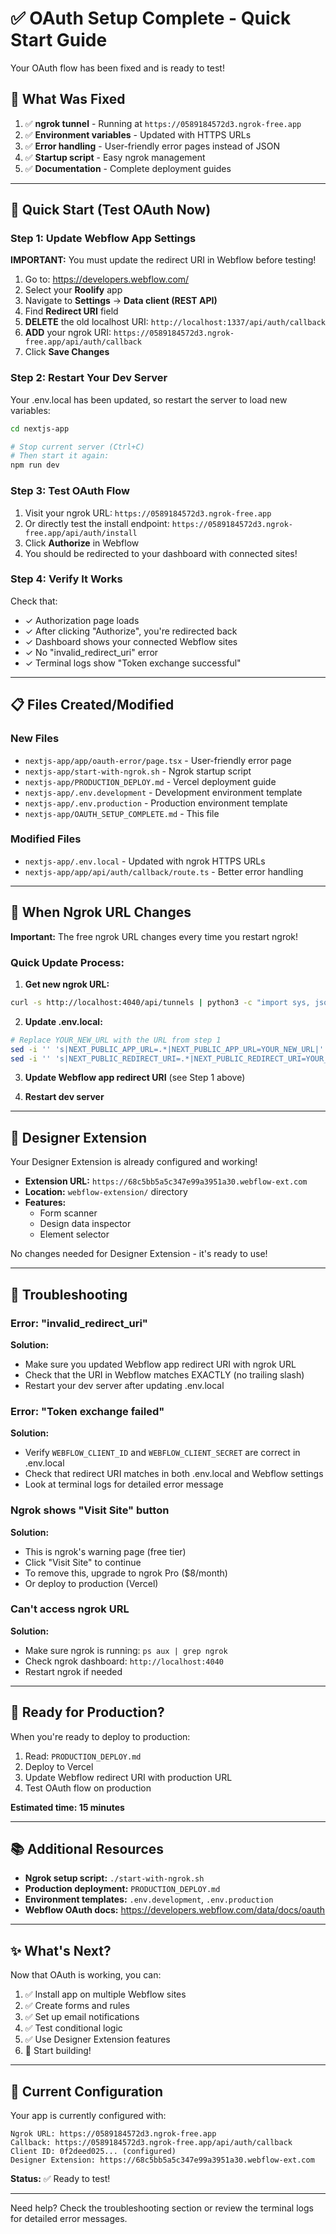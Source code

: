 # ✅ OAuth Setup Complete - Quick Start Guide

Your OAuth flow has been fixed and is ready to test!

## 🎯 What Was Fixed

1. ✅ **ngrok tunnel** - Running at `https://0589184572d3.ngrok-free.app`
2. ✅ **Environment variables** - Updated with HTTPS URLs
3. ✅ **Error handling** - User-friendly error pages instead of JSON
4. ✅ **Startup script** - Easy ngrok management
5. ✅ **Documentation** - Complete deployment guides

---

## 🚀 Quick Start (Test OAuth Now)

### Step 1: Update Webflow App Settings

**IMPORTANT:** You must update the redirect URI in Webflow before testing!

1. Go to: https://developers.webflow.com/
2. Select your **Roolify** app
3. Navigate to **Settings** → **Data client (REST API)**
4. Find **Redirect URI** field
5. **DELETE** the old localhost URI: `http://localhost:1337/api/auth/callback`
6. **ADD** your ngrok URI: `https://0589184572d3.ngrok-free.app/api/auth/callback`
7. Click **Save Changes**

### Step 2: Restart Your Dev Server

Your .env.local has been updated, so restart the server to load new variables:

```bash
cd nextjs-app

# Stop current server (Ctrl+C)
# Then start it again:
npm run dev
```

### Step 3: Test OAuth Flow

1. Visit your ngrok URL: `https://0589184572d3.ngrok-free.app`
2. Or directly test the install endpoint: `https://0589184572d3.ngrok-free.app/api/auth/install`
3. Click **Authorize** in Webflow
4. You should be redirected to your dashboard with connected sites!

### Step 4: Verify It Works

Check that:
- ✓ Authorization page loads
- ✓ After clicking "Authorize", you're redirected back
- ✓ Dashboard shows your connected Webflow sites
- ✓ No "invalid_redirect_uri" error
- ✓ Terminal logs show "Token exchange successful"

---

## 📋 Files Created/Modified

### New Files
- `nextjs-app/app/oauth-error/page.tsx` - User-friendly error page
- `nextjs-app/start-with-ngrok.sh` - Ngrok startup script  
- `nextjs-app/PRODUCTION_DEPLOY.md` - Vercel deployment guide
- `nextjs-app/.env.development` - Development environment template
- `nextjs-app/.env.production` - Production environment template
- `nextjs-app/OAUTH_SETUP_COMPLETE.md` - This file

### Modified Files
- `nextjs-app/.env.local` - Updated with ngrok HTTPS URLs
- `nextjs-app/app/api/auth/callback/route.ts` - Better error handling

---

## 🔄 When Ngrok URL Changes

**Important:** The free ngrok URL changes every time you restart ngrok!

### Quick Update Process:

1. **Get new ngrok URL:**
```bash
curl -s http://localhost:4040/api/tunnels | python3 -c "import sys, json; data = json.load(sys.stdin); print(data['tunnels'][0]['public_url'])"
```

2. **Update .env.local:**
```bash
# Replace YOUR_NEW_URL with the URL from step 1
sed -i '' 's|NEXT_PUBLIC_APP_URL=.*|NEXT_PUBLIC_APP_URL=YOUR_NEW_URL|' .env.local
sed -i '' 's|NEXT_PUBLIC_REDIRECT_URI=.*|NEXT_PUBLIC_REDIRECT_URI=YOUR_NEW_URL/api/auth/callback|' .env.local
```

3. **Update Webflow app redirect URI** (see Step 1 above)

4. **Restart dev server**

---

## 🎨 Designer Extension

Your Designer Extension is already configured and working!

- **Extension URL:** `https://68c5bb5a5c347e99a3951a30.webflow-ext.com`
- **Location:** `webflow-extension/` directory
- **Features:**
  - Form scanner
  - Design data inspector
  - Element selector

No changes needed for Designer Extension - it's ready to use!

---

## 🐛 Troubleshooting

### Error: "invalid_redirect_uri"

**Solution:** 
- Make sure you updated Webflow app redirect URI with ngrok URL
- Check that the URI in Webflow matches EXACTLY (no trailing slash)
- Restart your dev server after updating .env.local

### Error: "Token exchange failed"

**Solution:**
- Verify `WEBFLOW_CLIENT_ID` and `WEBFLOW_CLIENT_SECRET` are correct in .env.local
- Check that redirect URI matches in both .env.local and Webflow settings
- Look at terminal logs for detailed error message

### Ngrok shows "Visit Site" button

**Solution:**
- This is ngrok's warning page (free tier)
- Click "Visit Site" to continue
- To remove this, upgrade to ngrok Pro ($8/month)
- Or deploy to production (Vercel)

### Can't access ngrok URL

**Solution:**
- Make sure ngrok is running: `ps aux | grep ngrok`
- Check ngrok dashboard: `http://localhost:4040`
- Restart ngrok if needed

---

## 🚀 Ready for Production?

When you're ready to deploy to production:

1. Read: `PRODUCTION_DEPLOY.md`
2. Deploy to Vercel
3. Update Webflow redirect URI with production URL
4. Test OAuth flow on production

**Estimated time: 15 minutes**

---

## 📚 Additional Resources

- **Ngrok setup script:** `./start-with-ngrok.sh`
- **Production deployment:** `PRODUCTION_DEPLOY.md`
- **Environment templates:** `.env.development`, `.env.production`
- **Webflow OAuth docs:** https://developers.webflow.com/data/docs/oauth

---

## ✨ What's Next?

Now that OAuth is working, you can:

1. ✅ Install app on multiple Webflow sites
2. ✅ Create forms and rules
3. ✅ Set up email notifications
4. ✅ Test conditional logic
5. ✅ Use Designer Extension features
6. 🎉 Start building!

---

## 🎯 Current Configuration

Your app is currently configured with:

```
Ngrok URL: https://0589184572d3.ngrok-free.app
Callback: https://0589184572d3.ngrok-free.app/api/auth/callback
Client ID: 0f2deed025... (configured)
Designer Extension: https://68c5bb5a5c347e99a3951a30.webflow-ext.com
```

**Status:** ✅ Ready to test!

---

Need help? Check the troubleshooting section or review the terminal logs for detailed error messages.







